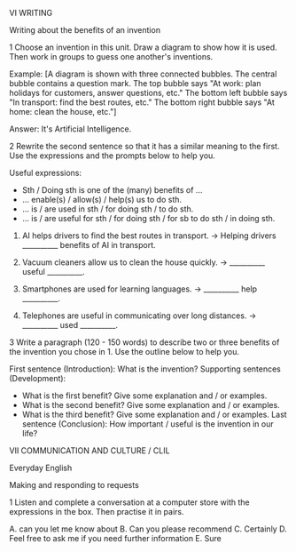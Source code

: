 VI WRITING

Writing about the benefits of an invention

1 Choose an invention in this unit. Draw a diagram to show how it is used. Then work in groups to guess one another's inventions.

Example:
[A diagram is shown with three connected bubbles. The central bubble contains a question mark. The top bubble says "At work: plan holidays for customers, answer questions, etc." The bottom left bubble says "In transport: find the best routes, etc." The bottom right bubble says "At home: clean the house, etc."]

Answer: It's Artificial Intelligence.

2 Rewrite the second sentence so that it has a similar meaning to the first. Use the expressions and the prompts below to help you.

Useful expressions:
- Sth / Doing sth is one of the (many) benefits of ...
- ... enable(s) / allow(s) / help(s) us to do sth.
- ... is / are used in sth / for doing sth / to do sth.
- ... is / are useful for sth / for doing sth / for sb to do sth / in doing sth.

1. AI helps drivers to find the best routes in transport.
→ Helping drivers __________ benefits of AI in transport.

2. Vacuum cleaners allow us to clean the house quickly.
→ __________ useful __________.

3. Smartphones are used for learning languages.
→ __________ help __________.

4. Telephones are useful in communicating over long distances.
→ __________ used __________.

3 Write a paragraph (120 - 150 words) to describe two or three benefits of the invention you chose in 1. Use the outline below to help you.

First sentence (Introduction):
What is the invention?
Supporting sentences (Development):
- What is the first benefit? Give some explanation and / or examples.
- What is the second benefit? Give some explanation and / or examples.
- What is the third benefit? Give some explanation and / or examples.
Last sentence (Conclusion):
How important / useful is the invention in our life?

VII COMMUNICATION AND CULTURE / CLIL

Everyday English

Making and responding to requests

1 Listen and complete a conversation at a computer store with the expressions in the box. Then practise it in pairs.

A. can you let me know about
B. Can you please recommend
C. Certainly
D. Feel free to ask me if you need further information
E. Sure
